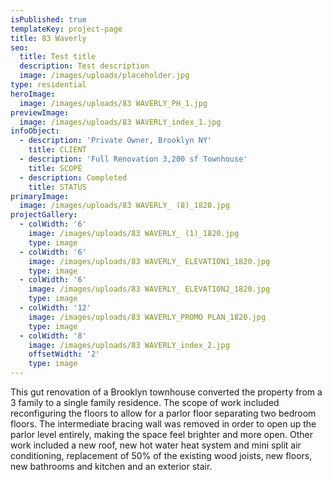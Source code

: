 ```yaml
---
isPublished: true
templateKey: project-page
title: 83 Waverly
seo: 
  title: Test title
  description: Test description
  image: /images/uploads/placeholder.jpg
type: residential
heroImage:
  image: /images/uploads/83 WAVERLY_PH_1.jpg
previewImage:
  image: /images/uploads/83 WAVERLY_index_1.jpg
infoObject:
  - description: 'Private Owner, Brooklyn NY'
    title: CLIENT
  - description: 'Full Renovation 3,200 sf Townhouse'
    title: SCOPE
  - description: Completed
    title: STATUS
primaryImage:
  image: /images/uploads/83 WAVERLY_ (8)_1820.jpg
projectGallery:
  - colWidth: '6'
    image: /images/uploads/83 WAVERLY_ (1)_1820.jpg
    type: image
  - colWidth: '6'
    image: /images/uploads/83 WAVERLY_ ELEVATION1_1820.jpg
    type: image
  - colWidth: '6'
    image: /images/uploads/83 WAVERLY_ ELEVATION2_1820.jpg
    type: image
  - colWidth: '12'
    image: /images/uploads/83 WAVERLY_PROMO PLAN_1820.jpg
    type: image
  - colWidth: '8'
    image: /images/uploads/83 WAVERLY_index_2.jpg
    offsetWidth: '2'
    type: image
---
```

This gut renovation of a Brooklyn townhouse converted the property from a 3 family to a single family residence. The scope of work included reconfiguring the floors to allow for a parlor floor separating two bedroom floors. The intermediate bracing wall was removed in order to open up the parlor level entirely, making the space feel brighter and more open. Other work included a new roof, new hot water heat system and mini split air conditioning, replacement of 50% of the existing wood joists, new floors, new bathrooms and kitchen and an exterior stair.
